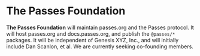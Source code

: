 # The Passes Foundation

**The Passes Foundation** will maintain passes.org and the Passes protocol. It will host passes.org and docs.passes.org, and publish the `@passes/*` packages. It will be independent of Genesis XYZ, Inc., and will initially include Dan Scanlon, et al. We are currently seeking co-founding members.